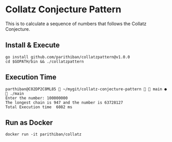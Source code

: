 # Collatz Conjecture Pattern
This is to calculate a sequence of numbers that follows the Collatz Conjecture.

## Install & Execute

```shell
go install github.com/parithiban/collatzpattern@v1.0.0
cd $GOPATH/bin && ./collatzpattern
```

## Execution Time
```shell
parthiban@C02DP2C8ML85  ~/mygit/collatz-conjecture-pattern   main ●  ./main
Enter the number: 100000000
The longest chain is 947 and the number is 63728127
Total Execution time  6082 ms
```

## Run as Docker
```shell
docker run -it parithiban/collatz
```